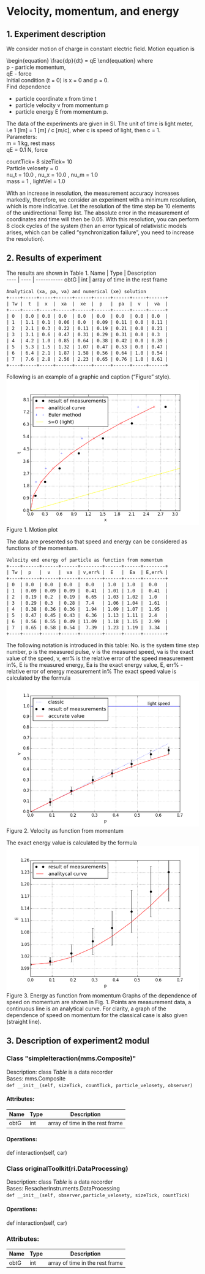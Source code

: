 # Velocity, momentum, and energy

## 1. Experiment description
We consider motion of charge in constant electric field. Motion equation is  

\begin{equation}
    \frac{dp}{dt} = qE
\end{equation}
where  
p - particle momentum,  
qE - force  
Initial condition (t = 0) is x = 0 and p = 0.  
Find dependence  
- particle coordinate x from time t
- particle velocity v from momentum p
- particle energy E from momentum p.  

The data of the experiments are given in SI. The unit of time is light meter, i.e 1 [lm] = 1 [m] / c [m/c], wher c is speed of light, then c = 1.  
Parameters:  
m = 1 kg, rest mass  
qE = 0.1 N, force  
  
countTick= 8 sizeTick= 10  
Particle velosety = 0  
nu_t = 10.0 , nu_x = 10.0 , nu_m = 1.0  
mass = 1 , lightVel = 1.0  
  
With an increase in resolution, the measurement accuracy increases markedly, therefore, we consider an experiment with a minimum resolution, which is more indicative. Let the resolution of the time step be 10 elements of the unidirectional Temp list. The absolute error in the measurement of coordinates and time will then be 0.05. 
With this resolution, you can perform 8 clock cycles of the system (then an error typical of relativistic models arises, which can be called “synchronization failure”, you need to increase the resolution).  


## 2. Results of experiment

The results are shown in Table 1.
Name | Type | Description  
---- | ---- | ----------- 
obtG | int | array of time in the rest frame
```
Analytical (xa, pa, va) and numerical (xe) solution
+----+-----+-----+------+------+------+------+-----+------+
| Tw |  t  |  x  |  xa  |  xe  |  p   |  pa  |  v  |  va  |
+----+-----+-----+------+------+------+------+-----+------+
| 0  | 0.0 | 0.0 | 0.0  | 0.0  | 0.0  | 0.0  | 0.0 | 0.0  |
| 1  | 1.1 | 0.1 | 0.06 | 0.0  | 0.09 | 0.11 | 0.0 | 0.11 |
| 2  | 2.1 | 0.3 | 0.22 | 0.11 | 0.19 | 0.21 | 0.0 | 0.21 |
| 3  | 3.1 | 0.6 | 0.47 | 0.31 | 0.29 | 0.31 | 0.0 | 0.3  |
| 4  | 4.2 | 1.0 | 0.85 | 0.64 | 0.38 | 0.42 | 0.0 | 0.39 |
| 5  | 5.3 | 1.5 | 1.32 | 1.07 | 0.47 | 0.53 | 0.0 | 0.47 |
| 6  | 6.4 | 2.1 | 1.87 | 1.58 | 0.56 | 0.64 | 1.0 | 0.54 |
| 7  | 7.6 | 2.8 | 2.56 | 2.23 | 0.65 | 0.76 | 1.0 | 0.61 |
+----+-----+-----+------+------+------+------+-----+------+
```
Following is an example of a graphic and caption (“Figure” style).
![Fig1](Fig3-1.png)  
Figure 1. Motion plot  
  
The data are presented so that speed and energy can be considered as functions of the momentum.  
```  
Velocity end energy of particle as function from momentum  
+----+------+------+------+--------+------+------+--------+
| Tw |  p   |  v   |  va  | v,err% |  E   |  Ea  | E,err% |
+----+------+------+------+--------+------+------+--------+
| 0  | 0.0  | 0.0  | 0.0  |  0.0   | 1.0  | 1.0  |  0.0   |
| 1  | 0.09 | 0.09 | 0.09 |  0.41  | 1.01 | 1.0  |  0.41  |
| 2  | 0.19 | 0.2  | 0.19 |  6.65  | 1.03 | 1.02 |  1.0   |
| 3  | 0.29 | 0.3  | 0.28 |  7.4   | 1.06 | 1.04 |  1.61  |
| 4  | 0.38 | 0.36 | 0.36 |  1.94  | 1.09 | 1.07 |  1.95  |
| 5  | 0.47 | 0.45 | 0.43 |  6.36  | 1.13 | 1.11 |  2.4   |
| 6  | 0.56 | 0.55 | 0.49 | 11.09  | 1.18 | 1.15 |  2.99  |
| 7  | 0.65 | 0.58 | 0.54 |  7.39  | 1.23 | 1.19 |  3.34  |
+----+------+------+------+--------+------+------+--------+  
```  
The following notation is introduced in this table: No. is the system time step number, p is the measured pulse, v is the measured speed, va is the exact value of the speed, v, err% is the relative error of the speed measurement in%, E is the measured energy, Ea is the exact energy value, E, err% - relative error of energy measurement in%
The exact speed value is calculated by the formula
![Fig2](Fig3-2.png)  
Figure 2. Velocity as function from momentum 

The exact energy value is calculated by the formula
![Fig3](Fig3-3.png)  
Figure 3. Energy as function from momentum
Graphs of the dependence of speed on momentum are shown in Fig. 1. Points are measurement data, a continuous line is an analytical curve. For clarity, a graph of the dependence of speed on momentum for the classical case is also given (straight line).
  
## 3. Description of experiment2 modul

### Class "simpleIteraction(mms.Composite)"
Description: class *Table* is a data recorder  
Bases: mms.Composite    
`def __init__(self, sizeTick, countTick, particle_velosety, observer)`  

#### Attributes: 
  
Name | Type | Description  
---- | ---- | ----------- 
obtG | int | array of time in the rest frame
#### Operations: 
def interaction(self, car)
    
### Class originalToolkit(ri.DataProcessing)  
Description: class *Table* is a data recorder  
Bases: ResacherInstruments.DataProcessing    
`def __init__(self, observer,particle_velosety, sizeTick, countTick)`  
#### Operations: 
def interaction(self, car)

### Attributes: 
  
Name | Type | Description  
---- | ---- | ----------- 
obtG | int | array of time in the rest frame
